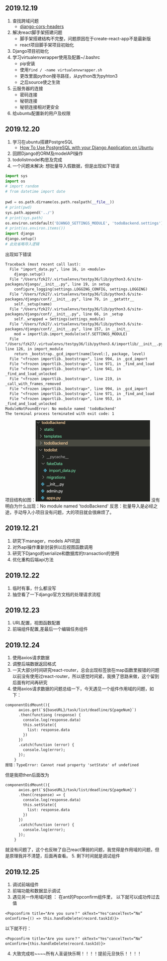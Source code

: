 ## 2019.12.19
1. 查找跨域问题
    - [django-cors-headers](https://github.com/adamchainz/django-cors-headers)
2. 解决react脚手架搭建问题
    - 脚手架搭建结构不完整，问题原因在于create-react-app不是最新版
    - react项目脚手架项目初始化
3. Django项目初始化
4. 学习virtualenvwrapper使用及配置~/.bashrc
    - pip安装
    - 使用`find / -name virtualenvwrapper.sh`
    - 更改里面python搜寻路径，从python改为pyhton3
    - 之后source使之生效
5. 云服务器的连接
    - 密码连接
    - 秘钥连接
    - 秘钥连接相对更安全
6. 给ubuntu配置新的用户及权限

## 2019.12.20
1. 学习在ubuntu搭建PostgreSQL
    - [How To Use PostgreSQL with your Django Application on Ubuntu](https://www.digitalocean.com/community/tutorials/how-to-use-postgresql-with-your-django-application-on-ubuntu-14-04)
2. 回顾Django的ORM及modelAPI操作
3. todolistmodel构思及完成
4. 一个问题未解决:
想批量导入假数据，但是出现如下错误
``` import_data.py
import sys
import os
# import random
# from datetime import date

pwd = os.path.dirname(os.path.realpath(__file__))
# print(pwd)
sys.path.append('../')
# print(sys.path)
os.environ.setdefault('DJANGO_SETTINGS_MODULE', 'todoBackend.settings')
# print(os.environ.items())
import django
django.setup()
# 此处省略导入逻辑
```
出现如下错误
```
Traceback (most recent call last):
  File "import_data.py", line 16, in <module>
    django.setup()
  File "/Users/fzk27/.virtualenvs/testpy36/lib/python3.6/site-packages/django/__init__.py", line 19, in setup
    configure_logging(settings.LOGGING_CONFIG, settings.LOGGING)
  File "/Users/fzk27/.virtualenvs/testpy36/lib/python3.6/site-packages/django/conf/__init__.py", line 79, in __getattr__
    self._setup(name)
  File "/Users/fzk27/.virtualenvs/testpy36/lib/python3.6/site-packages/django/conf/__init__.py", line 66, in _setup
    self._wrapped = Settings(settings_module)
  File "/Users/fzk27/.virtualenvs/testpy36/lib/python3.6/site-packages/django/conf/__init__.py", line 157, in __init__
    mod = importlib.import_module(self.SETTINGS_MODULE)
  File "/Users/fzk27/.virtualenvs/testpy36/lib/python3.6/importlib/__init__.py", line 126, in import_module
    return _bootstrap._gcd_import(name[level:], package, level)
  File "<frozen importlib._bootstrap>", line 994, in _gcd_import
  File "<frozen importlib._bootstrap>", line 971, in _find_and_load
  File "<frozen importlib._bootstrap>", line 941, in _find_and_load_unlocked
  File "<frozen importlib._bootstrap>", line 219, in _call_with_frames_removed
  File "<frozen importlib._bootstrap>", line 994, in _gcd_import
  File "<frozen importlib._bootstrap>", line 971, in _find_and_load
  File "<frozen importlib._bootstrap>", line 953, in _find_and_load_unlocked
ModuleNotFoundError: No module named 'todoBackend'
The terminal process terminated with exit code: 1
```
项目结构如图：![项目结构图](./other_source/截屏2019-12-2023.37.10.png)
没有明白为什么出现：No module named 'todoBackend'
反思：批量导入是必经之途，手动导入小项目没有问题，大的项目就会很麻烦了。

## 2019.12.21
1. 研究下manager，models API巩固
2. 对外api操作重新封装供以后视图函数调用
3. 研究下Django的serialize和数据库的transaction的使用
4. 优化重构后端api方法

## 2019.12.22
1. 临时有事，什么都没写
2. 抽空看了一下django官方文档的处理请求流程

## 2019.12.23
1. URL配置，视图函数配置
2. 前端组件配置,差最后一个编辑任务组件

## 2019.12.24
1. 使用axios请求数据
2. 调整后端数据返回格式
3. 一天大部分时间研究react-router，总会出现<Link>标签放在map函数里报错的问题
以前没有使用过react-router，所以感觉时间紧，我换了思路来做，这个留到后面有时间再研究
4. 使用axios请求数据的问题总结一下，今天遇见一个组件作用域的问题，如下：
```
componentDidMount(){
      axios.get(`${baseURL}/task/list/deadline/${pageNum}`)
      .then(functiong (response) {
        console.log(response.data)
        this.setState({
          list: response.data
        })
      })
      .catch(function (error) {
        console.log(error);
      });
    }
报错：TypeError: Cannot read property 'setState' of undefined
```
但是我把then后面改为
```
componentDidMount(){
      axios.get(`${baseURL}/task/list/deadline/${pageNum}`)
      .then((response) => {
        console.log(response.data)
        this.setState({
          list: response.data
        })
      })
      .catch(function (error) {
        console.log(error);
      });
    }
```
就没有问题了，这个也反映了自己react薄弱的问题，我觉得是作用域的问题，但是原理我并不清楚，后面再查看。
5. 剩下时间就是调试组件

## 2019.12.25
1. 调试前端组件
2. 前端功能和数据显示调试
3. 遇见另一作用域问题 ：
在ant的Popconfirm组件里， 以下就可以成功传过去值
```
<Popconfirm title="Are you sure？" okText="Yes"cancelText=“No” 
onConfirm={() => this.handleDelete(record.taskId)}>
```
以下就不行：
```
<Popconfirm title="Are you sure？" okText="Yes"cancelText=“No” 
onConfirm={this.handleDelete(record.taskId)}>
```

4. 大致完成啦~~~~所有人圣诞快乐啊！！！！提前元旦快乐！！！！

